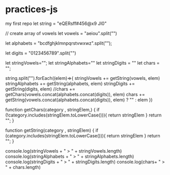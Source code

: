 # practices-js
my first repo
let string = "eQERsff#456@x9 JI0"

// create array of vowels
let vowels = "aeiou".split("")

let alphabets = "bcdfghjklmnpqrstvwxwz".split("");

let digits = "0123456789".split("")

let stringVowels="";
let stringAlphabets=""
let stringDigits = ""
let chars = "";

string.split("").forEach((elem)=>{
    stringVowels += getString(vowels, elem)
    stringAlphabets += getString(alphabets, elem)
    stringDigits += getString(digits, elem)
    //chars += getChars(vowels.concat(alphabets.concat(digits)), elem)
    chars += getString(vowels.concat(alphabets.concat(digits)), elem) ? "" : elem
 })


function getChars(category , stringElem,) {
    if (!category.includes(stringElem.toLowerCase())){
        return stringElem
    }
    return "";
}

function getString(category , stringElem) {
    if (category.includes(stringElem.toLowerCase())){
        return stringElem
    }
    return "";
}


console.log(stringVowels + " > " + stringVowels.length)
console.log(stringAlphabets + " > " + stringAlphabets.length)
console.log(stringDigits + " > " + stringDigits.length)
console.log(chars+ " > " + chars.length)

